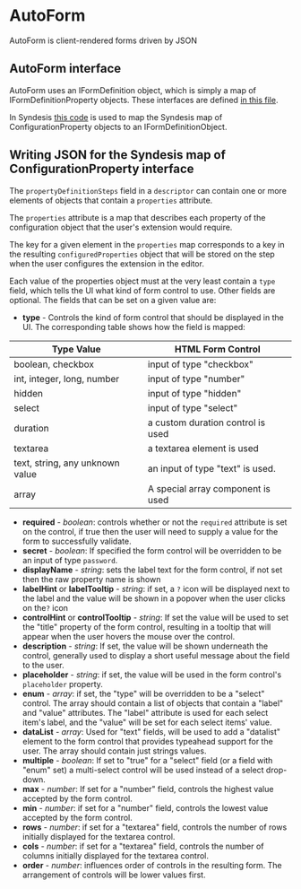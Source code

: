 # AutoForm

AutoForm is client-rendered forms driven by JSON

## AutoForm interface
AutoForm uses an IFormDefinition object, which is simply a map of IFormDefinitionProperty objects.  These interfaces are defined [in this file](./src/models.ts).

In Syndesis [this code](../utils/src/autoformHelpers.ts) is used to map the Syndesis map of ConfigurationProperty objects to an IFormDefinitionObject.

## Writing JSON for the Syndesis map of ConfigurationProperty interface

The `propertyDefinitionSteps` field in a `descriptor` can contain one or more elements of objects that contain a `properties` attribute. 

The `properties` attribute is a map that describes each property of the configuration object that the user's extension would require. 

The key for a given element in the `properties` map corresponds to a key in the resulting `configuredProperties` object that will be stored on the step when the user configures the extension in the editor.

Each value of the properties object must at the very least contain a `type` field, which tells the UI what kind of form control to use. Other fields are optional. The fields that can be set on a given value are:

* __type__ - Controls the kind of form control that should be displayed in the UI. The corresponding table shows how the field is mapped:

| Type Value | HTML Form Control |
| ---------- | ----------------- |
| boolean, checkbox | input of type "checkbox" |
| int, integer, long, number |	input of type "number" |
| hidden     |	input of type "hidden" | 
| select     |	input of type "select" |
| duration   |	a custom duration control is used |
| textarea   |	a textarea element is used | 
| text, string, any unknown value |	an input of type "text" is used. |
| array | A special array component is used |

* __required__ - _boolean_: controls whether or not the `required` attribute is set on the control, if true then the user will need to supply a value for the form to successfully validate.
* __secret__ - _boolean_: If specified the form control will be overridden to be an input of type `password`.
* __displayName__ - _string_: sets the label text for the form control, if not set then the raw property name is shown
* __labelHint__ or __labelTooltip__ - _string_: if set, a `?` icon will be displayed next to the label and the value will be shown in a popover when the user clicks on the`?` icon
* __controlHint__ or __controlTooltip__ - _string_: If set the value will be used to set the "title" property of the form control, resulting in a tooltip that will appear when the user hovers the mouse over the control.
* __description__ - _string_: If set, the value will be shown underneath the control, generally used to display a short useful message about the field to the user.
* __placeholder__ - _string_: if set, the value will be used in the form control's `placeholder` property.
* __enum__ - _array_: if set, the "type" will be overridden to be a "select" control. The array should contain a list of objects that contain a "label" and "value" attributes. The "label" attribute is used for each select item's label, and the "value" will be set for each select items' value.
* __dataList__ - _array_: Used for "text" fields, will be used to add a "datalist" element to the form control that provides typeahead support for the user. The array should contain just strings values.
* __multiple__ - _boolean_: If set to "true" for a "select" field (or a field with "enum" set) a multi-select control will be used instead of a select drop-down.
* __max__ - _number_: If set for a "number" field, controls the highest value accepted by the form control.
* __min__ - _number_: if set for a "number" field, controls the lowest value accepted by the form control.
* __rows__ - _number_: if set for a "textarea" field, controls the number of rows initially displayed for the textarea control.
* __cols__ - _number_: if set for a "textarea" field, controls the number of columns initially displayed for the textarea control.
* __order__ - _number_: influences order of controls in the resulting form. The arrangement of controls will be lower values first.

